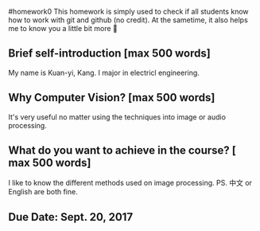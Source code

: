 #homework0
This homework is simply used to check if all students know how to work with git and github (no credit).
At the sametime, it also helps me to know you a little bit more 🙂

## Brief self-introduction [max 500 words]
My name is Kuan-yi, Kang. I major in electricl engineering.
## Why Computer Vision? [max 500 words]
It's very useful no matter using the techniques into image or audio processing.
## What do you want to achieve in the course? [ max 500 words]
I like to know the different methods used on image processing.
PS. 中文 or English are both fine.

## Due Date: Sept. 20, 2017
